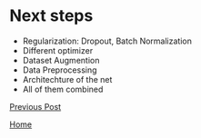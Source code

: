 # Next steps


* Regularization: Dropout, Batch Normalization
* Different optimizer
* Dataset Augmention
* Data Preprocessing
* Architechture of the net 
* All of them combined






[Previous Post](https://felix-ha.github.io/2018/11/10/cat_detector_first_network)

[Home](https://felix-ha.github.io)